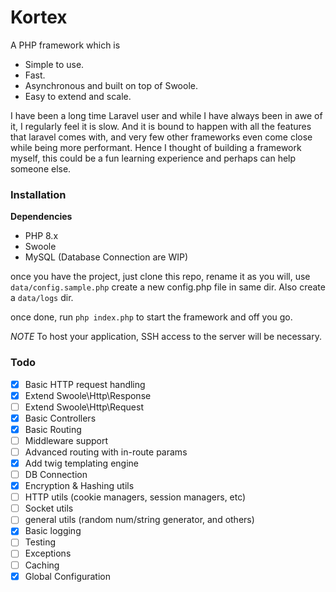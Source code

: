 # Kortex

A PHP framework which is
- Simple to use.
- Fast.
- Asynchronous and built on top of Swoole.
- Easy to extend and scale.

I have been a long time Laravel user and while I have always been in awe of it, I regularly feel it is slow. And it is bound to happen with all the features that laravel comes with, and very few other frameworks even come close while being more performant. Hence I thought of building a framework myself, this could be a fun learning experience and perhaps can help someone else.

### Installation

**Dependencies**
- PHP 8.x
- Swoole
- MySQL (Database Connection are WIP)

once you have the project, just clone this repo, rename it as you will, use `data/config.sample.php` create a new config.php file in same dir. Also create a `data/logs` dir.

once done, run `php index.php` to start the framework and off you go.

*NOTE* To host your application, SSH access to the server will be necessary.

### Todo

- [X] Basic HTTP request handling
- [X] Extend Swoole\Http\Response
- [ ] Extend Swoole\Http\Request
- [X] Basic Controllers
- [X] Basic Routing
- [ ] Middleware support
- [ ] Advanced routing with in-route params
- [X] Add twig templating engine
- [ ] DB Connection
- [X] Encryption & Hashing utils
- [ ] HTTP utils (cookie managers, session managers, etc)
- [ ] Socket utils
- [ ] general utils (random num/string generator, and others)
- [X] Basic logging
- [ ] Testing
- [ ] Exceptions
- [ ] Caching
- [X] Global Configuration